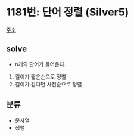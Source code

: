 # 1181번: 단어 정렬 (Silver5)
[주소](https://www.acmicpc.net/problem/1181)

## solve
- n개의 단어가 들어온다.
1. 길이가 짧은순으로 정렬
2. 길이가 같다면 사전순으로 정렬


## 분류

- 문자열
- 정렬